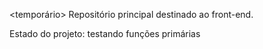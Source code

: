 
<temporário> Repositório principal destinado ao front-end.

Estado do projeto: testando funções primárias
